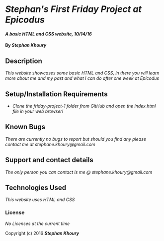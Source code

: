 # _Stephan's First Friday Project at Epicodus_

#### _A basic HTML and CSS website, 10/14/16_

#### By _**Stephan Khoury**_

## Description

_This website showcases some basic HTML and CSS, in there you will learn more about me and my past and what I can do after one week
  at Epicodus_

## Setup/Installation Requirements

* _Clone the friday-project-1 folder from GitHub and open the index.html file in your web browser!_


## Known Bugs

_There are currently no bugs to report but should you find any please contact me at stephane.khoury@gmail.com_

## Support and contact details

_The only person you can contact is me @ stephane.khoury@gmail.com_

## Technologies Used

_This website uses HTML and CSS_

### License

*No Licenses at the current time*

Copyright (c) 2016 **_Stephan Khoury_**
